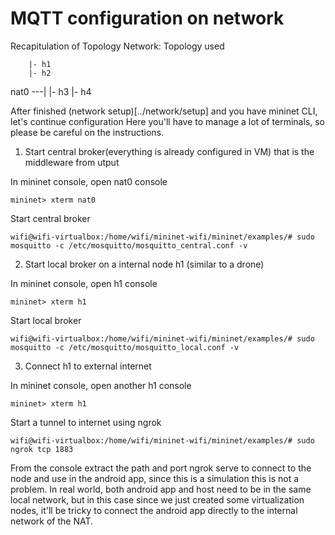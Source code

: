 # MQTT configuration on network

Recapitulation of Topology Network:
        Topology used

        |- h1
        |- h2
nat0 ---|
        |- h3
        |- h4


After finished (network setup)[../network/setup] and you have mininet CLI, let's continue configuration
Here you'll have to manage a lot of terminals, so please be careful on the instructions.

1. Start central broker(everything is already configured in VM) that is the middleware from utput 

In mininet console, open nat0 console
```console
mininet> xterm nat0
```
Start central broker
```console
wifi@wifi-virtualbox:/home/wifi/mininet-wifi/mininet/examples/# sudo mosquitto -c /etc/mosquitto/mosquitto_central.conf -v
```

2. Start local broker on a internal node h1 (similar to a drone)

In mininet console, open h1 console
```console
mininet> xterm h1
```
Start local broker
```console
wifi@wifi-virtualbox:/home/wifi/mininet-wifi/mininet/examples/# sudo mosquitto -c /etc/mosquitto/mosquitto_local.conf -v
```

3. Connect h1 to external internet

In mininet console, open another h1 console
```console
mininet> xterm h1
```
Start a tunnel to internet using ngrok
```console
wifi@wifi-virtualbox:/home/wifi/mininet-wifi/mininet/examples/# sudo ngrok tcp 1883
```

From the console extract the path and port ngrok serve to connect to the node and use in the android app, since this is a simulation this is not a problem. In real world, both android app and host need to be in the same local network, but in this case since we just created some virtualization nodes, it'll be tricky to connect the android app directly to the internal network of the NAT.